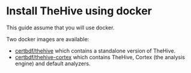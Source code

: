 # Install TheHive using docker

This guide assume that you will use docker.

Two docker images are available:
 - [certbdf/thehive](Docker-guide---TheHive) which contains a standalone version of TheHive.
 - [certbdf/thehive-cortex](Docker-guide---TheHive-Cortex) which contains TheHive, Cortex (the analysis engine) and default analyzers.